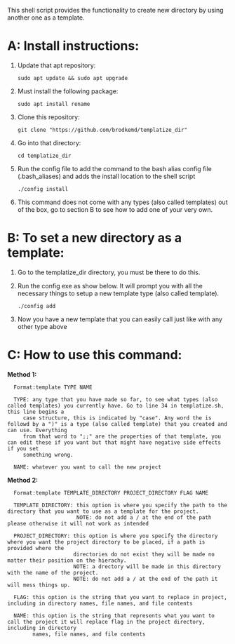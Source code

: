 This shell script provides the functionality to create new directory by using another one as a template.

#  A: Install instructions:
   
   1) Update that apt repository:
   
      `sudo apt update && sudo apt upgrade`

   2) Must install the following package:
      
      `sudo apt install rename`

   3) Clone this repository:
   
      `git clone "https://github.com/brodkemd/templatize_dir"`
      
   4) Go into that directory:
      
      `cd templatize_dir`

   4) Run the config file to add the command to the bash alias config file (.bash_aliases) and adds the install location to the shell script
      
      `./config install`
      
   5) This command does not come with any types (also called templates) out of the box, go to section B to see how to add one of your very own.


# B: To set a new directory as a template:

   1) Go to the templatize_dir directory, you must be there to do this.
   
   2) Run the config exe as show below. It will prompt you with all the necessary things to setup a new template type (also called template). 
      
      `./config add`
   
   3) Now you have a new template that you can easily call just like with any other type above


# C: How to use this command:
   
   **Method 1:**
      
      Format:template TYPE NAME

      TYPE: any type that you have made so far, to see what types (also called templates) you currently have. Go to line 34 in templatize.sh, this line begins a 
         case structure, this is indicated by "case". Any word the is followd by a ")" is a type (also called template) that you created and can use. Everything 
         from that word to ";;" are the properties of that template, you can edit these if you want but that might have negative side effects if you set 
         something wrong.

      NAME: whatever you want to call the new project
         
      

   **Method 2:**
      
      Format:template TEMPLATE_DIRECTORY PROJECT_DIRECTORY FLAG NAME

      TEMPLATE_DIRECTORY: this option is where you specify the path to the directory that you want to use as a template for the project.
                          NOTE: do not add a / at the end of the path please otherwise it will not work as intended

      PROJECT_DIRECTORY: this option is where you specify the directory where you want the project directory to be placed, if a path is provided where the
                         directories do not exist they will be made no matter their position on the hierachy.
                         NOTE: a drectory will be made in this directory with the name of the project.
                         NOTE: do not add a / at the end of the path it will mess things up.

      FLAG: this option is the string that you want to replace in project, including in directory names, file names, and file contents

      NAME: this option is the string that represents what you want to call the project it will replace flag in the project directory, including in directory 
            names, file names, and file contents 
